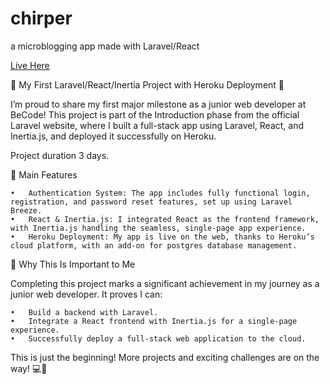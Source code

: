 # chirper
 a microblogging app made with Laravel/React

[Live Here](https://chirper-brieuc-bdbcf28b7b20.herokuapp.com/chirps)


🎉 My First Laravel/React/Inertia Project with Heroku Deployment 🚀

I’m proud to share my first major milestone as a junior web developer at BeCode! This project is part of the Introduction phase from the official Laravel website, where I built a full-stack app using Laravel, React, and Inertia.js, and deployed it successfully on Heroku.

Project duration 3 days.

🌟 Main Features

	•	Authentication System: The app includes fully functional login, registration, and password reset features, set up using Laravel Breeze.
	•	React & Inertia.js: I integrated React as the frontend framework, with Inertia.js handling the seamless, single-page app experience.
	•	Heroku Deployment: My app is live on the web, thanks to Heroku’s cloud platform, with an add-on for postgres database management.


🎯 Why This Is Important to Me

Completing this project marks a significant achievement in my journey as a junior web developer. It proves I can:

	•	Build a backend with Laravel.
	•	Integrate a React frontend with Inertia.js for a single-page experience.
	•	Successfully deploy a full-stack web application to the cloud.

This is just the beginning! More projects and exciting challenges are on the way! 💻🌟
